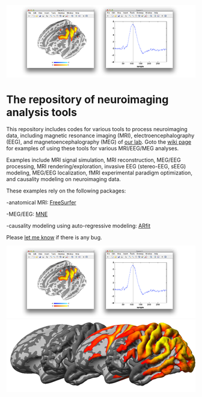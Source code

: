 ![alt text](https://github.com/fahsuanlin/fhlin_toolbox/blob/master/images/fs_render_dec2014.png?raw=true)

# The repository of neuroimaging analysis tools

This repository includes codes for various tools to process neuroimaging data, including magnetic resonance imaging (MRI), electroencephalography (EEG), and magnetoencephalography (MEG) of [our lab](). Goto the [wiki page](https://github.com/fahsuanlin/fhlin_toolbox/wiki) for examples of using these tools for various MRI/EEG/MEG analyses.

Examples include MRI signal simulation, MRI  reconstruction, MEG/EEG processing, MRI rendering/exploration, invasive EEG (stereo-EEG, sEEG) modeling, MEG/EEG localization, fMRI experimental paradigm optimization, and causality modeling on neuroimaging data.

These examples rely on the following packages:

-anatomical MRI: [FreeSurfer](http://surfer.nmr.mgh.harvard.edu) 

-MEG/EEG: [MNE](https://www.martinos.org/mne/stable/index.html)

-causality modeling using auto-regressive modeling: [ARfit](https://www.mathworks.com/matlabcentral/mlc-downloads/downloads/submissions/174/versions/1/previews/index.html)

Please [let me know](mailto:fhlin@sri.utoronto.ca) if there is any bug.

![](https://github.com/fahsuanlin/fhlin_toolbox/blob/master/images/fs_render_dec2014.png)
![](https://github.com/fahsuanlin/fhlin_toolbox/blob/master/images/fs_render_dec2014_b.png)
